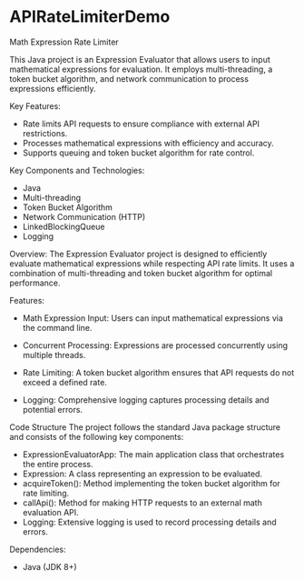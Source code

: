 # APIRateLimiterDemo
Math Expression Rate Limiter

This Java project is an Expression Evaluator that allows users to input mathematical expressions for evaluation. It employs multi-threading, a token bucket algorithm, and network communication to process expressions efficiently.

Key Features:
- Rate limits API requests to ensure compliance with external API restrictions.
- Processes mathematical expressions with efficiency and accuracy.
- Supports queuing and token bucket algorithm for rate control.

Key Components and Technologies:
- Java
- Multi-threading
- Token Bucket Algorithm
- Network Communication (HTTP)
- LinkedBlockingQueue
- Logging

Overview:
The Expression Evaluator project is designed to efficiently evaluate mathematical expressions while respecting API rate limits. It uses a combination of multi-threading and token bucket algorithm for optimal performance.

Features:
- Math Expression Input: Users can input mathematical expressions via the command line.

- Concurrent Processing: Expressions are processed concurrently using multiple threads.

- Rate Limiting: A token bucket algorithm ensures that API requests do not exceed a defined rate.

- Logging: Comprehensive logging captures processing details and potential errors.

Code Structure
The project follows the standard Java package structure and consists of the following key components:

- ExpressionEvaluatorApp: The main application class that orchestrates the entire process.
- Expression: A class representing an expression to be evaluated.
- acquireToken(): Method implementing the token bucket algorithm for rate limiting.
- callApi(): Method for making HTTP requests to an external math evaluation API.
- Logging: Extensive logging is used to record processing details and errors.

Dependencies:
- Java (JDK 8+)
